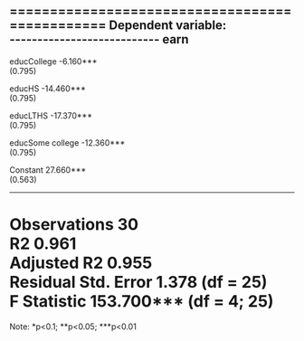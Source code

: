 
===============================================
                        Dependent variable:    
                    ---------------------------
                               earn            
-----------------------------------------------
educCollege                  -6.160***         
                              (0.795)          
                                               
educHS                      -14.460***         
                              (0.795)          
                                               
educLTHS                    -17.370***         
                              (0.795)          
                                               
educSome college            -12.360***         
                              (0.795)          
                                               
Constant                     27.660***         
                              (0.563)          
                                               
-----------------------------------------------
Observations                    30             
R2                             0.961           
Adjusted R2                    0.955           
Residual Std. Error       1.378 (df = 25)      
F Statistic           153.700*** (df = 4; 25)  
===============================================
Note:               *p<0.1; **p<0.05; ***p<0.01
